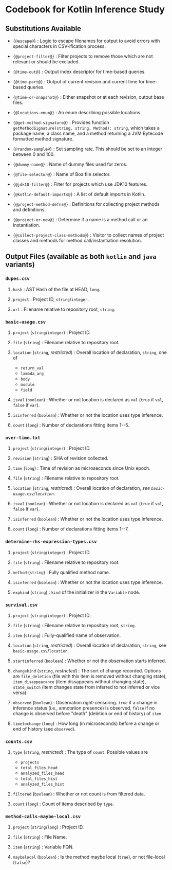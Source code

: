 # Codebook for Kotlin Inference Study

## Substitutions Available

 - `{@escape@}`
: Logic to escape filenames for output to avoid errors with special characters in CSV-ification process.

 - `{@project-filter@}`
: Filter projects to remove those which are not relevant or should be excluded.

 - `{@time-out@}`
: Output index descriptor for time-based queries.

 - `{@time-part@}`
: Output of current revision and current time for time-based queries.

 - `{@time-or-snapshot@}`
: Either snapshot or at each revision, output base files.

- `{@locations-enum@}`
: An enum describing possible locations.

 - `{@get-method-signature@}`
: Provides function `getMethodSignature(string, string, Method): string`, which takes a package name, a class name, and a method returning a JVM Bytecode formatted method signature.

 - `{@random-sample@}`
: Set sampling rate.  This should be set to an integer between 0 and 100.

 - `{@dummy-name@}`
: Name of dummy files used for zeros.

 - `{@file-selector@}`
: Name of Boa file selector.

 - `{@jdk10-filter@}`
: Filter for projects which use JDK10 features.

 - `{@kotlin-default-imports@}`
: A list of default imports in Kotlin.

 - `{@project-method-defns@}`
: Definitions for collecting project methods and definitions.

 - `{@project-or-new@}`
: Determine if a name is a method call or an instantiation.

 - `{@collect-project-class-methods@}`
: Visitor to collect names of project classes and methods for method call/instantiation resolution.


## Output Files (available as both `kotlin` and `java` variants)

### `dupes.csv`

1. `hash`
: AST Hash of the file at HEAD, `long`.

2. `project`
: Project ID, `string`/`integer`.

3. `url`
: Filename relative to repository root, `string`.

### `basic-usage.csv`

1. `project` (`string`/`integer`)
: Project ID.

2. `file` (`string`)
: Filename relative to repository root.

3. `location` (`string`, *restricted*)
: Overall location of declaration, `string`, one of
   - `return_val`
   - `lambda_arg`
   - `body`
   - `module`
   - `field`

4. `isval` (`boolean`)
: Whether or not location is declared as `val` (`true` if `val`, `false` if `var`).

5. `isinferred` (`boolean`)
: Whether or not the location uses type inference.

6. `count` (`long`)
: Number of declarations fitting items 1--5.

### `over-time.txt`

1. `project` (`string`/`integer`)
: Project ID.

2. `revision` (`string`)
: SHA of revision collected.

3. `time` (`long`)
: Time of revision as microseconds since Unix epoch.

4. `file` (`string`)
: Filename relative to repository root.

5. `location` (`string`, *restricted*)
: Overall location of declaration, *see `basic-usage.csv`/`location`*.

6. `isval` (`boolean`)
: Whether or not location is declared as `val` (`true` if `val`, `false` if `var`).

7. `isinferred` (`boolean`)
: Whether or not the location uses type inference.

8. `count` (`long`)
: Number of declarations fitting items 1--7.

### `determine-rhs-expression-types.csv`

1. `project` (`string`/`integer`)
: Project ID.

2. `file` (`string`)
: Filename relative to repository root.

3. `method` (`string`)
: Fully qualified method name.

4. `isinferred` (`boolean`)
: Whether or not the location uses type inference.

5. `expkind` (`string`)
: `kind` of the initializer in the `Variable` node.

### `survival.csv`

1. `project` (`string`/`integer`)
: Project ID.

2. `file` (`string`)
: Filename relative to repository root, `string`.

3. `item` (`string`)
: Fully-qualified name of observation.

4. `location` (`string`, *restricted*)
: Overall location of declaration, `string`, see `basic-usage.csv`/`location`.

5. `startinferred` (`boolean`)
: Whether or not the observation starts inferred.

6. `changekind` (`string`, *restricted*)
: The sort of change recorded.  Options are `file_deletion` (file with this item is removed without changing state), `item_disappearance` (item dissappears without changing state), `state_switch` (item changes state from inferred to not inferred or vice versa).

7. `observed` (`boolean`)
: Observation right-censoring.  `true` if a change in inference status (i.e., annotation presence) is observed, `false` if no change is observed before "death" (deletion or end of history) of `item`.

8. `timetochange` (`long`)
: How long (in microseconds) before a change or end of history (see `observed`).

### `counts.csv`

1. `type` (`string`, *restricted*)
: The type of `count`.  Possible values are
    - `projects`
    - `total_files_head`
    - `analyzed_files_head`
    - `total_files_hist`
    - `analyzed_files_hist`

2. `filtered` (`boolean`)
: Whether or not count is from filtered data.

3. `count` (`long`)
: Count of items described by `type`.

### `method-calls-maybe-local.csv`

1. `project` (`string`/`long`)
: Project ID.

2. `file` (`string`)
: File Name.

3. `item` (`string`)
: Variable FQN.

4. `maybelocal` (`boolean`)
: Is the method maybe local (`true`), or not file-local (`false`)?
